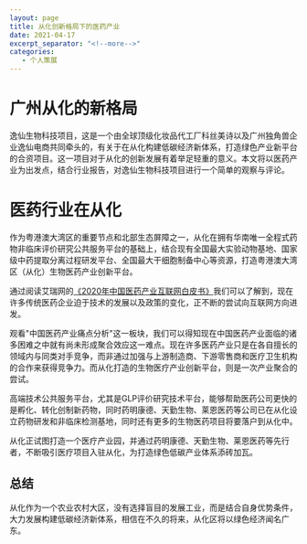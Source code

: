 ```yaml
---
layout: page
title: 从化创新格局下的医药产业
date: 2021-04-17
excerpt_separator: "<!--more-->"
categories:
   - 个人策展
---
```


# 广州从化的新格局
逸仙生物科技项目，这是一个由全球顶级化妆品代工厂科丝美诗以及广州独角兽企业逸仙电商共同牵头的，有关于在从化构建低碳经济新体系，打造绿色产业新平台的合资项目。这一项目对于从化的创新发展有着举足轻重的意义。本文将以医药产业为出发点，结合行业报告，对逸仙生物科技项目进行一个简单的观察与评论。

<!--more-->

# 医药行业在从化
 作为粤港澳大湾区的重要节点和北部生态屏障之一，从化在拥有华南唯一全程式药物非临床评价研究公共服务平台的基础上，结合现有全国最大实验动物基地、国家级中药提取分离过程研发平台、全国最大干细胞制备中心等资源，打造粤港澳大湾区（从化）生物医药产业创新平台。
 
通过阅读艾瑞网的[《2020年中国医药产业互联网白皮书》](http://report.iresearch.cn/report_pdf.aspx?id=3698)我们可以了解到，现在许多传统医药企业迫于技术的发展以及政策的变化，正不断的尝试向互联网方向进发。

观看"中国医药产业痛点分析"这一板块，我们可以得知现在中国医药产业面临的诸多困难之中就有尚未形成聚合效应这一难点。现在许多医药产业只是在各自擅长的领域内与同类对手竞争，而非通过加强与上游制造商、下游零售商和医疗卫生机构的合作来获得竞争力。而从化打造的生物医疗产业创新平台，则是一次产业聚合的尝试。

高端技术公共服务平台，尤其是GLP评价研究技术平台，能够帮助医药公司更快的是孵化、转化创制新药物，同时药明康德、天勤生物、莱恩医药等公司已在从化设立药物研发和非临床检测基地，同时还有更多的生物医药项目将要落户到从化中。

从化正试图打造一个医疗产业园，并通过药明康德、天勤生物、莱恩医药等先行者，不断吸引医疗项目入驻从化，为打造绿色低碳产业体系添砖加瓦。

## 总结
从化作为一个农业农村大区，没有选择盲目的发展工业，而是结合自身优势条件，大力发展构建低碳经济新体系，相信在不久的将来，从化区将以绿色经济闻名广东。